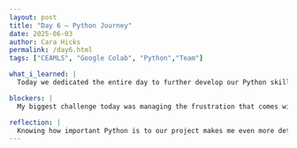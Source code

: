 ```yaml
---
layout: post
title: "Day 6 – Python Journey"
date: 2025-06-03
author: Cara Hicks
permalink: /day6.html
tags: ["CEAMLS", "Google Colab", "Python","Team"]

what_i_learned: |
  Today we dedicated the entire day to further develop our Python skills. We used W3Schools, an interactive website, to learn new concepts and practice coding. Before lunch, each member of my group took turns going up to the board to demonstrate a Python concept we felt confident with. This gave us the opportunity to both teach and learn from one another. We challenged each other with questions, worked through errors as a team, and discussed solutions. When we encountered concepts that were unclear, our group mentor stepped in to provide guidance and explanations, helping us reach a better understanding. After lunch, we returned to group work for a bit before transitioning back to individual practice using the W3Schools platform. We wrapped up the day by writing and submitting our daily blog post.

blockers: |
  My biggest challenge today was managing the frustration that comes with memory retention. Python involves a lot of concepts, and I sometimes find myself needing to look back at notes or resources to remember certain things. It can be discouraging at times, but I know my recall will improve with consistent practice.

reflection: |
  Knowing how important Python is to our project makes me even more determined to fully grasp the concepts, even if that means practicing outside of the internship. I want to build a solid foundation so I can contribute more effectively. I’m also thinking about planning a team bonding activity outside of the internship. I think that by strengthening our connection, we can better understand each other’s strengths and weaknesses, which will help us work more efficiently as a team. Today, a former CEAMLS SAIRI participant reminded us just how essential teamwork is, and that message really stuck with me.
---
```

